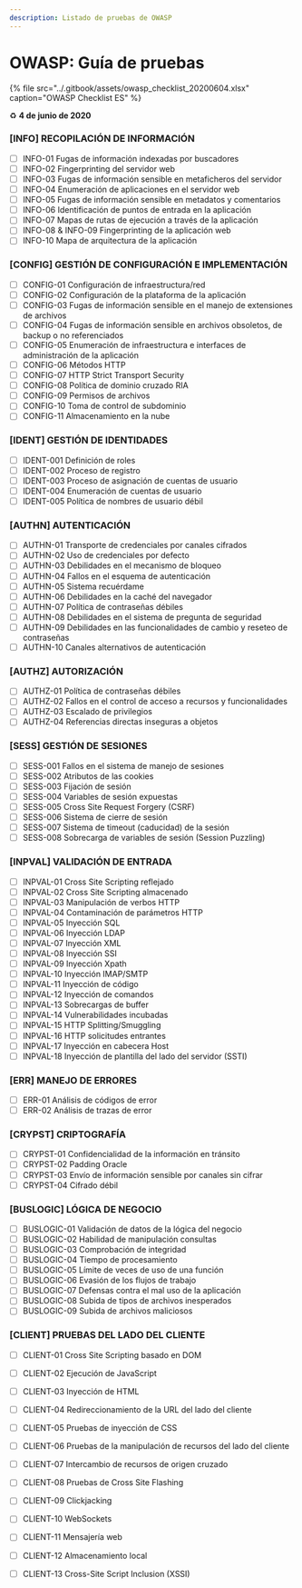 ```yaml
---
description: Listado de pruebas de OWASP
---
```


# OWASP: Guía de pruebas

{% file src="../.gitbook/assets/owasp\_checklist\_20200604.xlsx" caption="OWASP Checklist ES" %}

♻️ **4 de junio de 2020**

### \[INFO\] RECOPILACIÓN DE INFORMACIÓN

* [ ] INFO-01 Fugas de información indexadas por buscadores
* [ ] INFO-02 Fingerprinting del servidor web
* [ ] INFO-03 Fugas de información sensible en metaficheros del servidor
* [ ] INFO-04 Enumeración de aplicaciones en el servidor web
* [ ] INFO-05 Fugas de información sensible en metadatos y comentarios
* [ ] INFO-06 Identificación de puntos de entrada en la aplicación
* [ ] INFO-07 Mapas de rutas de ejecución a través de la aplicación
* [ ] INFO-08 & INFO-09 Fingerprinting de la aplicación web
* [ ] INFO-10 Mapa de arquitectura de la aplicación

### \[CONFIG\] GESTIÓN DE CONFIGURACIÓN E IMPLEMENTACIÓN

* [ ] CONFIG-01 Configuración de infraestructura/red
* [ ] CONFIG-02 Configuración de la plataforma de la aplicación
* [ ] CONFIG-03 Fugas de información sensible en el manejo de extensiones de archivos
* [ ] CONFIG-04 Fugas de información sensible en archivos obsoletos, de backup o no referenciados
* [ ] CONFIG-05 Enumeración de infraestructura e interfaces de administración de la aplicación
* [ ] CONFIG-06 Métodos HTTP
* [ ] CONFIG-07 HTTP Strict Transport Security
* [ ] CONFIG-08 Política de dominio cruzado RIA
* [ ] CONFIG-09 Permisos de archivos
* [ ] CONFIG-10 Toma de control de subdominio
* [ ] CONFIG-11 Almacenamiento en la nube

### \[IDENT\] GESTIÓN DE IDENTIDADES

* [ ] IDENT-001 Definición de roles
* [ ] IDENT-002 Proceso de registro
* [ ] IDENT-003 Proceso de asignación de cuentas de usuario
* [ ] IDENT-004 Enumeración de cuentas de usuario
* [ ] IDENT-005 Política de nombres de usuario débil

### \[AUTHN\] AUTENTICACIÓN

* [ ] AUTHN-01 Transporte de credenciales por canales cifrados
* [ ] AUTHN-02 Uso de credenciales por defecto
* [ ] AUTHN-03 Debilidades en el mecanismo de bloqueo
* [ ] AUTHN-04 Fallos en el esquema de autenticación
* [ ] AUTHN-05 Sistema recuérdame
* [ ] AUTHN-06 Debilidades en la caché del navegador
* [ ] AUTHN-07 Política de contraseñas débiles
* [ ] AUTHN-08 Debilidades en el sistema de pregunta de seguridad
* [ ] AUTHN-09 Debilidades en las funcionalidades de cambio y reseteo de contraseñas
* [ ] AUTHN-10 Canales alternativos de autenticación

### \[AUTHZ\] AUTORIZACIÓN

* [ ] AUTHZ-01 Política de contraseñas débiles
* [ ] AUTHZ-02 Fallos en el control de acceso a recursos y funcionalidades
* [ ] AUTHZ-03 Escalado de privilegios
* [ ] AUTHZ-04 Referencias directas inseguras a objetos

### \[SESS\] GESTIÓN DE SESIONES

* [ ] SESS-001 Fallos en el sistema de manejo de sesiones
* [ ] SESS-002 Atributos de las cookies
* [ ] SESS-003 Fijación de sesión
* [ ] SESS-004 Variables de sesión expuestas
* [ ] SESS-005 Cross Site Request Forgery \(CSRF\)
* [ ] SESS-006 Sistema de cierre de sesión
* [ ] SESS-007 Sistema de timeout \(caducidad\) de la sesión
* [ ] SESS-008 Sobrecarga de variables de sesión \(Session Puzzling\)

### \[INPVAL\] VALIDACIÓN DE ENTRADA

* [ ] INPVAL-01 Cross Site Scripting reflejado
* [ ] INPVAL-02 Cross Site Scripting almacenado
* [ ] INPVAL-03 Manipulación de verbos HTTP
* [ ] INPVAL-04 Contaminación de parámetros HTTP
* [ ] INPVAL-05 Inyección SQL
* [ ] INPVAL-06 Inyección LDAP
* [ ] INPVAL-07 Inyección XML
* [ ] INPVAL-08 Inyección SSI
* [ ] INPVAL-09 Inyección Xpath
* [ ] INPVAL-10 Inyección IMAP/SMTP
* [ ] INPVAL-11 Inyección de código
* [ ] INPVAL-12 Inyección de comandos
* [ ] INPVAL-13 Sobrecargas de buffer
* [ ] INPVAL-14 Vulnerabilidades incubadas
* [ ] INPVAL-15 HTTP Splitting/Smuggling
* [ ] INPVAL-16 HTTP solicitudes entrantes
* [ ] INPVAL-17 Inyección en cabecera Host
* [ ] INPVAL-18 Inyección de plantilla del lado del servidor \(SSTI\)

### \[ERR\] MANEJO DE ERRORES

* [ ] ERR-01 Análisis de códigos de error
* [ ] ERR-02 Análisis de trazas de error

### \[CRYPST\] CRIPTOGRAFÍA

* [ ] CRYPST-01 Confidencialidad de la información en tránsito
* [ ] CRYPST-02 Padding Oracle
* [ ] CRYPST-03 Envío de información sensible por canales sin cifrar
* [ ] CRYPST-04 Cifrado débil

### \[BUSLOGIC\] LÓGICA DE NEGOCIO

* [ ] BUSLOGIC-01 Validación de datos de la lógica del negocio   
* [ ] BUSLOGIC-02 Habilidad de manipulación consultas
* [ ] BUSLOGIC-03 Comprobación de integridad 
* [ ] BUSLOGIC-04 Tiempo de procesamiento
* [ ] BUSLOGIC-05 Límite de veces de uso de una función
* [ ] BUSLOGIC-06 Evasión de los flujos de trabajo
* [ ] BUSLOGIC-07 Defensas contra el mal uso de la aplicación
* [ ] BUSLOGIC-08 Subida de tipos de archivos inesperados
* [ ] BUSLOGIC-09 Subida de archivos maliciosos

### \[CLIENT\] PRUEBAS DEL LADO DEL CLIENTE

* [ ] CLIENT-01 Cross Site Scripting basado en DOM
* [ ] CLIENT-02 Ejecución de JavaScript
* [ ] CLIENT-03 Inyección de HTML
* [ ] CLIENT-04 Redireccionamiento de la URL del lado del cliente
* [ ] CLIENT-05 Pruebas de inyección de CSS
* [ ] CLIENT-06 Pruebas de la manipulación de recursos del lado del cliente
* [ ] CLIENT-07 Intercambio de recursos de origen cruzado
* [ ] CLIENT-08 Pruebas de Cross Site Flashing 
* [ ] CLIENT-09 Clickjacking
* [ ] CLIENT-10 WebSockets
* [ ] CLIENT-11 Mensajería web
* [ ] CLIENT-12 Almacenamiento local
* [ ] CLIENT-13 Cross-Site Script Inclusion \(XSSI\)


